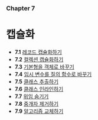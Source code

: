 ### Chapter 7

# 캡슐화

- **7.1** [레코드 캡슐화하기][7.1]
- **7.2** [컬렉션 캡슐화하기][7.2]
- **7.3** [기본형을 객체로 바꾸기][7.3]
- **7.4** [임시 변수를 질의 함수로 바꾸기][7.4]
- **7.5** [클래스 추출하기][7.5]
- **7.6** [클래스 인라인하기][7.6]
- **7.7** [위임 숨기기][7.7]
- **7.8** [중개자 제거하기][7.8]
- **7.9** [알고리즘 교체하기][7.9]

[7.1]: https://github.com/kse8425/Refactoring/tree/main/chapter7/7.1
[7.2]: https://github.com/kse8425/Refactoring/tree/main/chapter7/7.2
[7.3]: https://github.com/kse8425/Refactoring/tree/main/chapter7/7.3
[7.4]: https://github.com/kse8425/Refactoring/tree/main/chapter7/7.4
[7.5]: https://github.com/kse8425/Refactoring/tree/main/chapter7/7.5
[7.6]: https://github.com/kse8425/Refactoring/tree/main/chapter7/7.6
[7.7]: https://github.com/kse8425/Refactoring/tree/main/chapter7/7.7
[7.8]: https://github.com/kse8425/Refactoring/tree/main/chapter7/7.8
[7.9]: https://github.com/kse8425/Refactoring/tree/main/chapter7/7.9
